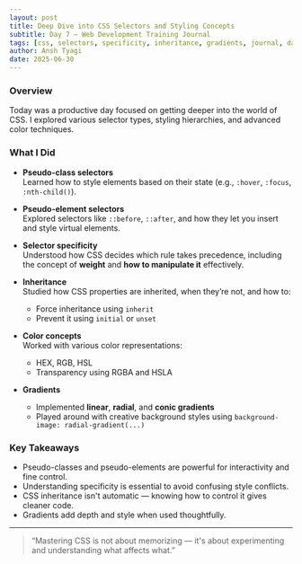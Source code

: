 ```yaml
---
layout: post
title: Deep Dive into CSS Selectors and Styling Concepts
subtitle: Day 7 – Web Development Training Journal
tags: [css, selectors, specificity, inheritance, gradients, journal, day7]
author: Ansh Tyagi
date: 2025-06-30
---
```


### Overview

Today was a productive day focused on getting deeper into the world of CSS. I explored various selector types, styling hierarchies, and advanced color techniques.

### What I Did

- **Pseudo-class selectors**  
  Learned how to style elements based on their state (e.g., `:hover`, `:focus`, `:nth-child()`).

- **Pseudo-element selectors**  
  Explored selectors like `::before`, `::after`, and how they let you insert and style virtual elements.

- **Selector specificity**  
  Understood how CSS decides which rule takes precedence, including the concept of **weight** and **how to manipulate it** effectively.

- **Inheritance**  
  Studied how CSS properties are inherited, when they’re not, and how to:

  - Force inheritance using `inherit`
  - Prevent it using `initial` or `unset`

- **Color concepts**  
  Worked with various color representations:

  - HEX, RGB, HSL
  - Transparency using RGBA and HSLA

- **Gradients**
  - Implemented **linear**, **radial**, and **conic gradients**
  - Played around with creative background styles using `background-image: radial-gradient(...)`

### Key Takeaways

- Pseudo-classes and pseudo-elements are powerful for interactivity and fine control.
- Understanding specificity is essential to avoid confusing style conflicts.
- CSS inheritance isn't automatic — knowing how to control it gives cleaner code.
- Gradients add depth and style when used thoughtfully.

---

> “Mastering CSS is not about memorizing — it's about experimenting and understanding what affects what.”
